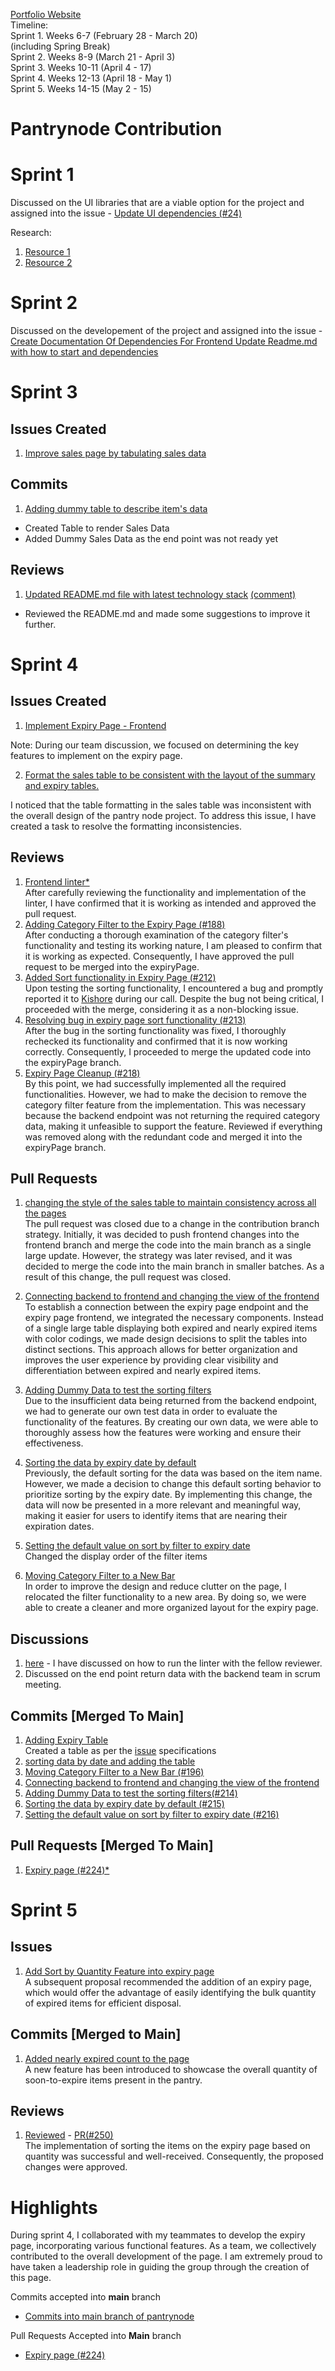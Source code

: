 [Portfolio Website](https://gajjela-koushik-reddy.github.io/SDM630Portfolio/)  
Timeline:  
Sprint 1. Weeks 6-7 (February 28 - March 20)  
(including Spring Break)  
Sprint 2. Weeks 8-9 (March 21 - April 3)  
Sprint 3. Weeks 10-11 (April 4 - 17)  
Sprint 4. Weeks 12-13 (April 18 - May 1)  
Sprint 5. Weeks 14-15 (May 2 - 15)  

# Pantrynode Contribution

# Sprint 1

Discussed on the UI libraries that are a viable option for the project and assigned into the issue - [Update UI dependencies (#24)](https://github.com/ChicoState/PantryNode/issues/24)

Research:
1. [Resource 1](https://www.wearedevelopers.com/magazine/best-free-react-ui-libraries)
2. [Resource 2](https://www.turing.com/blog/react-ui-frameworks-for-developers/#:~:text=Which%20UI%20is%20best%20for,Evergreen%20are%20also%20popular%20UIs)

# Sprint 2

Discussed on the developement of the project and assigned into the issue - [Create Documentation Of Dependencies For Frontend Update Readme.md with how to start and dependencies](https://github.com/ChicoState/PantryNode/issues/67)

# Sprint 3

## Issues Created
1. [Improve sales page by tabulating sales data](https://github.com/ChicoState/PantryNode/issues/129)  

## Commits
1. [Adding dummy table to describe item's data](https://github.com/ChicoState/PantryNode/pull/125/commits/582c0661d0874edcd0a4c15602a30dab17a84109)  
- Created Table to render Sales Data
- Added Dummy Sales Data as the end point was not ready yet

## Reviews
1. [Updated README.md file with latest technology stack](https://github.com/ChicoState/PantryNode/pull/122) [(comment)](https://github.com/ChicoState/PantryNode/pull/122#pullrequestreview-1379846800)  
- Reviewed the README.md and made some suggestions to improve it further.

# Sprint 4

## Issues Created
1. [Implement Expiry Page - Frontend](https://github.com/ChicoState/PantryNode/issues/143)

Note: During our team discussion, we focused on determining the key features to implement on the expiry page.

2. [Format the sales table to be consistent with the layout of the summary and expiry tables.](https://github.com/ChicoState/PantryNode/issues/189)

I noticed that the table formatting in the sales table was inconsistent with the overall design of the pantry node project. To address this issue, I have created a task to resolve the formatting inconsistencies.

## Reviews  
1. [Frontend linter*](https://github.com/ChicoState/PantryNode/pull/134)  
After carefully reviewing the functionality and implementation of the linter, I have confirmed that it is working as intended and approved the pull request.
2. [Adding Category Filter to the Expiry Page (#188)](https://github.com/ChicoState/PantryNode/pull/188)  
After conducting a thorough examination of the category filter's functionality and testing its working nature, I am pleased to confirm that it is working as expected. Consequently, I have approved the pull request to be merged into the expiryPage. 
3. [Added Sort functionality in Expiry Page (#212)](https://github.com/ChicoState/PantryNode/pull/212)  
Upon testing the sorting functionality, I encountered a bug and promptly reported it to [Kishore](https://github.com/KishoreMenda) during our call. Despite the bug not being critical, I proceeded with the merge, considering it as a non-blocking issue.
4. [Resolving bug in expiry page sort functionality (#213)](https://github.com/ChicoState/PantryNode/pull/213)  
After the bug in the sorting functionality was fixed, I thoroughly rechecked its functionality and confirmed that it is now working correctly. Consequently, I proceeded to merge the updated code into the expiryPage branch.
5. [Expiry Page Cleanup (#218)](https://github.com/ChicoState/PantryNode/pull/218)  
By this point, we had successfully implemented all the required functionalities. However, we had to make the decision to remove the category filter feature from the implementation. This was necessary because the backend endpoint was not returning the required category data, making it unfeasible to support the feature. Reviewed if everything was removed along with the redundant code and merged it into the expiryPage branch.

## Pull Requests
1. [changing the style of the sales table to maintain consistency across all the pages](https://github.com/ChicoState/PantryNode/pull/190)  
The pull request was closed due to a change in the contribution branch strategy. Initially, it was decided to push frontend changes into the frontend branch and merge the code into the main branch as a single large update. However, the strategy was later revised, and it was decided to merge the code into the main branch in smaller batches. As a result of this change, the pull request was closed.

2. [Connecting backend to frontend and changing the view of the frontend](https://github.com/ChicoState/PantryNode/pull/211)  
To establish a connection between the expiry page endpoint and the expiry page frontend, we integrated the necessary components. Instead of a single large table displaying both expired and nearly expired items with color codings, we made design decisions to split the tables into distinct sections. This approach allows for better organization and improves the user experience by providing clear visibility and differentiation between expired and nearly expired items.
3. [Adding Dummy Data to test the sorting filters](https://github.com/ChicoState/PantryNode/pull/214)  
Due to the insufficient data being returned from the backend endpoint, we had to generate our own test data in order to evaluate the functionality of the features. By creating our own data, we were able to thoroughly assess how the features were working and ensure their effectiveness. 
4. [Sorting the data by expiry date by default](https://github.com/ChicoState/PantryNode/pull/215)  
Previously, the default sorting for the data was based on the item name. However, we made a decision to change this default sorting behavior to prioritize sorting by the expiry date. By implementing this change, the data will now be presented in a more relevant and meaningful way, making it easier for users to identify items that are nearing their expiration dates.
5. [Setting the default value on sort by filter to expiry date](https://github.com/ChicoState/PantryNode/pull/216)  
Changed the display order of the filter items 
6. [Moving Category Filter to a New Bar](https://github.com/ChicoState/PantryNode/pull/196)  
In order to improve the design and reduce clutter on the page, I relocated the filter functionality to a new area. By doing so, we were able to create a cleaner and more organized layout for the expiry page.

## Discussions
1. [here](https://github.com/ChicoState/PantryNode/pull/134#issuecomment-1505817344) - I have discussed on how to run the linter with the fellow reviewer.
2. Discussed on the end point return data with the backend team in scrum meeting.

## Commits [Merged To Main]
1. [Adding Expiry Table](https://github.com/ChicoState/PantryNode/pull/224/commits/56331dc6907d013700fbde1c3eafcbf68825f131)  
Created a table as per the [issue](https://github.com/ChicoState/PantryNode/issues/143) specifications
2. [sorting data by date and adding the table](https://github.com/ChicoState/PantryNode/pull/224/commits/9022d33edb23471b33fe5357cbb50c0f4d4ba0d1)  
3. [Moving Category Filter to a New Bar (#196)](https://github.com/ChicoState/PantryNode/commit/bb9ff6423ccd71082c7effb4fabe154bdb698356)  
4. [Connecting backend to frontend and changing the view of the frontend](https://github.com/ChicoState/PantryNode/commit/8cab82ec5ce1faee5d3a59b7925381c76e27a96e)
5. [Adding Dummy Data to test the sorting filters(#214)](https://github.com/ChicoState/PantryNode/pull/224/commits/fcb2a66c71703754ea0dbc1f5c0609502b2ac83a)
6. [Sorting the data by expiry date by default (#215)](https://github.com/ChicoState/PantryNode/commit/79e39535179e4f07f4194fbdc3a0efeec08cdd10)
7. [Setting the default value on sort by filter to expiry date (#216)](https://github.com/ChicoState/PantryNode/commit/e2fcdfdd70e9f543de4f95ca28a94cf1ddd1da83)

## Pull Requests [Merged To Main]
1. [Expiry page (#224)*](https://github.com/ChicoState/PantryNode/pull/224) 

# Sprint 5

## Issues  
1. [Add Sort by Quantity Feature into expiry page](https://github.com/ChicoState/PantryNode/issues/249)  
A subsequent proposal recommended the addition of an expiry page, which would offer the advantage of easily identifying the bulk quantity of expired items for efficient disposal.

## Commits [Merged to Main]
1. [Added nearly expired count to the page](https://github.com/ChicoState/PantryNode/pull/252/commits/0d00818c9990c456e68a060c2d6186d5aa314f15)   
A new feature has been introduced to showcase the overall quantity of soon-to-expire items present in the pantry.

## Reviews
1. [Reviewed](https://github.com/ChicoState/PantryNode/pull/250#pullrequestreview-1427567735) - [PR(#250)](https://github.com/ChicoState/PantryNode/pull/250)  
The implementation of sorting the items on the expiry page based on quantity was successful and well-received. Consequently, the proposed changes were approved.

# Highlights
During sprint 4, I collaborated with my teammates to develop the expiry page, incorporating various functional features. As a team, we collectively contributed to the overall development of the page. I am extremely proud to have taken a leadership role in guiding the group through the creation of this page.

Commits accepted into **main** branch  
- [Commits into main branch of pantrynode](https://github.com/ChicoState/PantryNode/commits?author=Gajjela-Koushik-Reddy)  

Pull Requests Accepted into **Main** branch  
- [Expiry page (#224)](https://github.com/ChicoState/PantryNode/pull/224)